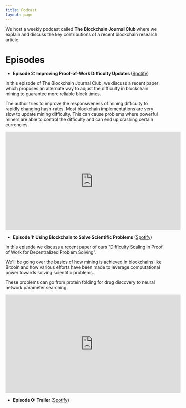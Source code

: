 ```yaml
---
title: Podcast 
layout: page 
---
```



<head>
<script src="https://ajax.googleapis.com/ajax/libs/jquery/3.2.1/jquery.min.js"></script>
</head>

<style>

#test p {
  opacity: 0;
}
</style>

<script>
$("#test p").delay(10).animate({ opacity: 1  }, 700);
</script>

<p id="test"> We host a weekly podcast called <b> The Blockchain Journal Club </b> where we explain and discuss the key contributions of a recent blockchain research article. 

</p>


<h1> Episodes </h1>

* <b> Episode 2: Improving Proof-of-Work Difficulty Updates </b> (<a href="https://open.spotify.com/episode/5G9G4gXlVGJXwtHMeRa9U3?si=MPeqq6ChQyStI_OyoEXrCw" target="_blank">Spotify</a>)

In this episode of The Blockchain Journal Club, we discuss a recent paper which proposes an alternate way to adjust the difficulty in blockchain mining to guarantee more reliable block times.

The author tries to improve the responsiveness of mining difficulty to rapidly changing hash-rates. Most blockchain implementations are very slow to update mining difficulty. This can cause problems where powerful miners are able to control the difficulty and can end up crashing certain currencies.


<iframe width="560" height="315" src="https://www.youtube.com/embed/jjCrL0ic16w" frameborder="0" allow="accelerometer; autoplay; encrypted-media; gyroscope; picture-in-picture" allowfullscreen></iframe>


* <b> Episode 1: Using Blockchain to Solve Scientific Problems  </b> (<a href="https://open.spotify.com/episode/4QCZ5AFYe1ZPHRHbYiRuAt?si=0R5FKksXRd-attTuH6QA0A" target="_blank">Spotify</a>)

In this episode we discuss a recent paper of ours "Difficulty Scaling in Proof of Work for Decentralized Problem Solving".

We'll be going over the basics of how mining is achieved in blockchains like Bitcoin and how various efforts have been made to leverage computational power towards solving scientific problems.

These problems can go from protein folding for drug discovery to neural network parameter searching.

<iframe width="560" height="315" src="https://www.youtube.com/embed/PLeTJ6bFfF4" frameborder="0" allow="accelerometer; autoplay; encrypted-media; gyroscope; picture-in-picture" allowfullscreen></iframe>

* <b> Episode 0: Trailer </b> (<a href="https://open.spotify.com/episode/3FVRAyWXSbCBYU14uZXICV?si=QMIsSC9mQYO-078POTZU5w" target="_blank">Spotify</a>)



